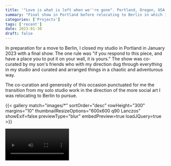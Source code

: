 ```yaml
---
title: '"Love is what is left when we''re gone". Portland, Oregon, USA'
summary: "Final show in Portland before relocating to Berlin in which I gave away all my art."
categories: ['Projects']
tags: ['recent']
date: 2023-01-30
draft: false
---
```


In preparation for a move to Berlin, I closed my studio in Portland in January 2023 with a final show.  The one rule was "if you respond to this piece, and have a place you to put it on your wall, it is yours." The show was co-curated by my son's friends who with my direction dug through everything in my studio and curated and arranged things in a chaotic and adventurous way.

The co-curation and generosity of this occasion punctuated for me the transition from my solo studio work in the direction of the more social art I was relocating to Berlin to pursue.

{{< gallery match="images/*" sortOrder="desc" rowHeight="300" margins="10" thumbnailResizeOptions="600x600 q90 Lanczos" showExif=false previewType="blur" embedPreview=true loadJQuery=true >}}

<video src="videos/IMG_1959" width="200" />
{{< video src="videos/IMG_1961" width="200" >}}
{{< video src="videos/IMG_1962" width="200" >}}
{{< video src="videos/IMG_1960" width="200" >}}
